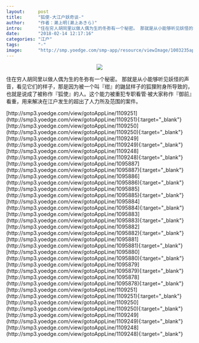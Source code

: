 ```yaml
---
layout:     post
title:      "狐使-大江户妖奇谈-"
author:     "作者：濑上明(濑上あきら)"
intro:      "住在穷人胡同里以做人偶为生的冬弥有一个秘密。 那就是从小能够听见妖怪的声音，看见它们的样子，那是因为被一个叫『绀』的鼬鼠样子的狐狸附身所导致的，也就是说成了被称作『狐使』的人。这个能力被重犯专职看管·被大家称作『御前』看重，用来解决在江户发生的超出了人力所及范围的案件。"
date:       "2018-02-14 12:17:16"
categories: "江户"
tags:       "-"
image:      "http://smp.yoedge.com/smp-app/resource/viewImage/1003235appline.png"
---
```

<div style="text-align: center">
<p><img src="http://smp.yoedge.com/smp-app/resource/viewImage/1003235appline.png"/></p>
</div>
<p class="post-meta">
<span>住在穷人胡同里以做人偶为生的冬弥有一个秘密。 那就是从小能够听见妖怪的声音，看见它们的样子，那是因为被一个叫『绀』的鼬鼠样子的狐狸附身所导致的，也就是说成了被称作『狐使』的人。这个能力被重犯专职看管·被大家称作『御前』看重，用来解决在江户发生的超出了人力所及范围的案件。</span>
</p>
[http://smp3.yoedge.com/view/gotoAppLine/1109251](http://smp3.yoedge.com/view/gotoAppLine/1109251){:target="_blank"}
[http://smp3.yoedge.com/view/gotoAppLine/1109250](http://smp3.yoedge.com/view/gotoAppLine/1109250){:target="_blank"}
[http://smp3.yoedge.com/view/gotoAppLine/1109249](http://smp3.yoedge.com/view/gotoAppLine/1109249){:target="_blank"}
[http://smp3.yoedge.com/view/gotoAppLine/1109248](http://smp3.yoedge.com/view/gotoAppLine/1109248){:target="_blank"}
[http://smp3.yoedge.com/view/gotoAppLine/1095887](http://smp3.yoedge.com/view/gotoAppLine/1095887){:target="_blank"}
[http://smp3.yoedge.com/view/gotoAppLine/1095886](http://smp3.yoedge.com/view/gotoAppLine/1095886){:target="_blank"}
[http://smp3.yoedge.com/view/gotoAppLine/1095885](http://smp3.yoedge.com/view/gotoAppLine/1095885){:target="_blank"}
[http://smp3.yoedge.com/view/gotoAppLine/1095884](http://smp3.yoedge.com/view/gotoAppLine/1095884){:target="_blank"}
[http://smp3.yoedge.com/view/gotoAppLine/1095883](http://smp3.yoedge.com/view/gotoAppLine/1095883){:target="_blank"}
[http://smp3.yoedge.com/view/gotoAppLine/1095882](http://smp3.yoedge.com/view/gotoAppLine/1095882){:target="_blank"}
[http://smp3.yoedge.com/view/gotoAppLine/1095881](http://smp3.yoedge.com/view/gotoAppLine/1095881){:target="_blank"}
[http://smp3.yoedge.com/view/gotoAppLine/1095880](http://smp3.yoedge.com/view/gotoAppLine/1095880){:target="_blank"}
[http://smp3.yoedge.com/view/gotoAppLine/1095879](http://smp3.yoedge.com/view/gotoAppLine/1095879){:target="_blank"}
[http://smp3.yoedge.com/view/gotoAppLine/1095878](http://smp3.yoedge.com/view/gotoAppLine/1095878){:target="_blank"}
[http://smp3.yoedge.com/view/gotoAppLine/1109251](http://smp3.yoedge.com/view/gotoAppLine/1109251){:target="_blank"}
[http://smp3.yoedge.com/view/gotoAppLine/1109250](http://smp3.yoedge.com/view/gotoAppLine/1109250){:target="_blank"}
[http://smp3.yoedge.com/view/gotoAppLine/1109249](http://smp3.yoedge.com/view/gotoAppLine/1109249){:target="_blank"}
[http://smp3.yoedge.com/view/gotoAppLine/1109248](http://smp3.yoedge.com/view/gotoAppLine/1109248){:target="_blank"}


